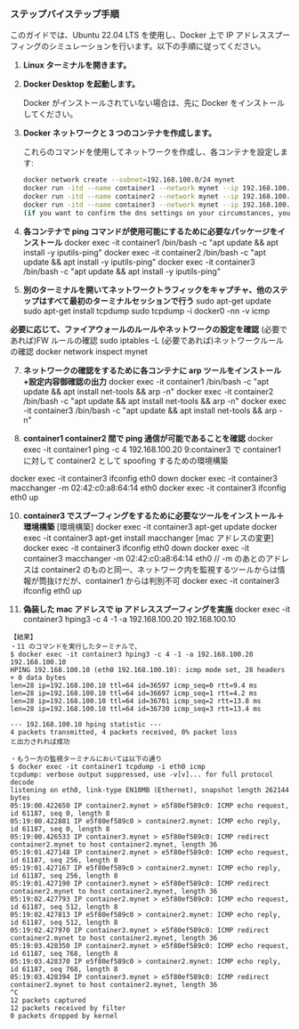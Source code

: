 ### ステップバイステップ手順

このガイドでは、Ubuntu 22.04 LTS を使用し、Docker 上で IP アドレススプーフィングのシミュレーションを行います。以下の手順に従ってください。

1. **Linux ターミナルを開きます。**
2. **Docker Desktop を起動します。**

   Docker がインストールされていない場合は、先に Docker をインストールしてください。

3. **Docker ネットワークと 3 つのコンテナを作成します。**

   これらのコマンドを使用してネットワークを作成し、各コンテナを設定します:

   ```bash
   docker network create --subnet=192.168.100.0/24 mynet
   docker run -itd --name container1 --network mynet --ip 192.168.100.10 ubuntu /bin/bash
   docker run -itd --name container2 --network mynet --ip 192.168.100.20 ubuntu /bin/bash
   docker run -itd --name container3 --network mynet --ip 192.168.100.30 --dns 8.8.8.8 --dns 8.8.4.4 ubuntu /bin/bash
   (if you want to confirm the dns settings on your circumstances, you should run this command; docker exec -it container3 cat /etc/resolv.conf)
   ```

4. **各コンテナで ping コマンドが使用可能にするために必要なパッケージをインストール**
   docker exec -it container1 /bin/bash -c "apt update && apt install -y iputils-ping"
   docker exec -it container2 /bin/bash -c "apt update && apt install -y iputils-ping"
   docker exec -it container3 /bin/bash -c "apt update && apt install -y iputils-ping"
5. **別のターミナルを開いてネットワークトラフィックをキャプチャ、他のステップはすべて最初のターミナルセッションで行う**
   sudo apt-get update
   sudo apt-get install tcpdump
   sudo tcpdump -i docker0 -nn -v icmp

**必要に応じて、ファイアウォールのルールやネットワークの設定を確認**
(必要であれば)FW ルールの確認
sudo iptables -L
(必要であれば)ネットワークルールの確認
docker network inspect mynet

7. **ネットワークの確認をするために各コンテナに arp ツールをインストール+設定内容御確認の出力**
   docker exec -it container1 /bin/bash -c "apt update && apt install net-tools && arp -n"
   docker exec -it container2 /bin/bash -c "apt update && apt install net-tools && arp -n"
   docker exec -it container3 /bin/bash -c "apt update && apt install net-tools && arp -n"

8. **container1 container2 間で ping 通信が可能であることを確認**
   docker exec -it container1 ping -c 4 192.168.100.20
   9:container3 で container1 に対して container2 として spoofing するための環境構築

docker exec -it container3 ifconfig eth0 down
docker exec -it container3 macchanger -m 02:42:c0:a8:64:14 eth0
docker exec -it container3 ifconfig eth0 up

10. **container3 でスプーフィングをするために必要なツールをインストール＋環境構築**
    [環境構築]
    docker exec -it container3 apt-get update
    docker exec -it container3 apt-get install macchanger
    [mac アドレスの変更]
    docker exec -it container3 ifconfig eth0 down
    docker exec -it container3 macchanger -m 02:42:c0:a8:64:14 eth0 // -m のあとのアドレスは container2 のものと同一、ネットワーク内を監視するツールからは情報が筒抜けだが、container1 からは判別不可
    docker exec -it container3 ifconfig eth0 up

11. **偽装した mac アドレスで ip アドレススプーフィングを実施**
    docker exec -it container3 hping3 -c 4 -1 -a 192.168.100.20 192.168.100.10

```
【結果】
・11 のコマンドを実行したターミナルで、
$ docker exec -it container3 hping3 -c 4 -1 -a 192.168.100.20 192.168.100.10
HPING 192.168.100.10 (eth0 192.168.100.10): icmp mode set, 28 headers + 0 data bytes
len=28 ip=192.168.100.10 ttl=64 id=36597 icmp_seq=0 rtt=9.4 ms
len=28 ip=192.168.100.10 ttl=64 id=36697 icmp_seq=1 rtt=4.2 ms
len=28 ip=192.168.100.10 ttl=64 id=36701 icmp_seq=2 rtt=13.8 ms
len=28 ip=192.168.100.10 ttl=64 id=36730 icmp_seq=3 rtt=13.4 ms

--- 192.168.100.10 hping statistic ---
4 packets transmitted, 4 packets received, 0% packet loss
と出力されれば成功

・もう一方の監視ターミナルにおいては以下の通り
$ docker exec -it container1 tcpdump -i eth0 icmp
tcpdump: verbose output suppressed, use -v[v]... for full protocol decode
listening on eth0, link-type EN10MB (Ethernet), snapshot length 262144 bytes
05:19:00.422650 IP container2.mynet > e5f80ef589c0: ICMP echo request, id 61187, seq 0, length 8
05:19:00.422881 IP e5f80ef589c0 > container2.mynet: ICMP echo reply, id 61187, seq 0, length 8
05:19:00.426533 IP container3.mynet > e5f80ef589c0: ICMP redirect container2.mynet to host container2.mynet, length 36
05:19:01.427148 IP container2.mynet > e5f80ef589c0: ICMP echo request, id 61187, seq 256, length 8
05:19:01.427167 IP e5f80ef589c0 > container2.mynet: ICMP echo reply, id 61187, seq 256, length 8
05:19:01.427190 IP container3.mynet > e5f80ef589c0: ICMP redirect container2.mynet to host container2.mynet, length 36
05:19:02.427793 IP container2.mynet > e5f80ef589c0: ICMP echo request, id 61187, seq 512, length 8
05:19:02.427813 IP e5f80ef589c0 > container2.mynet: ICMP echo reply, id 61187, seq 512, length 8
05:19:02.427970 IP container3.mynet > e5f80ef589c0: ICMP redirect container2.mynet to host container2.mynet, length 36
05:19:03.428350 IP container2.mynet > e5f80ef589c0: ICMP echo request, id 61187, seq 768, length 8
05:19:03.428370 IP e5f80ef589c0 > container2.mynet: ICMP echo reply, id 61187, seq 768, length 8
05:19:03.428394 IP container3.mynet > e5f80ef589c0: ICMP redirect container2.mynet to host container2.mynet, length 36
^C
12 packets captured
12 packets received by filter
0 packets dropped by kernel
```
